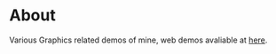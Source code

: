 # About

Various Graphics related demos of mine, web demos avaliable at [here](https://ming4883.github.io/m_demos/).
